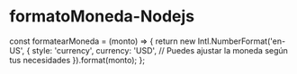 # formatoMoneda-Nodejs

const formatearMoneda = (monto) => {
    return new Intl.NumberFormat('en-US', {
        style: 'currency',
        currency: 'USD', // Puedes ajustar la moneda según tus necesidades
    }).format(monto);
};
